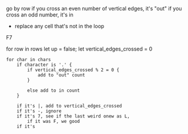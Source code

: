 go by row
if you cross an even number of vertical edges, it's "out"
    if you cross an odd number, it's in

- replace any cell that's not in the loop

F7


for row in rows 
    let up = false;
    let vertical_edges_crossed = 0

    for char in chars 
        if character is '.' {
            if vertical_edges_crossed % 2 = 0 {
                add to "out" count
            }

            else add to in count
        }

        if it's |, add to vertical_edges_crossed
        if it's -, ignore
        if it's 7, see if the last weird onew as L,
            if it was F, we good
        if it's 
